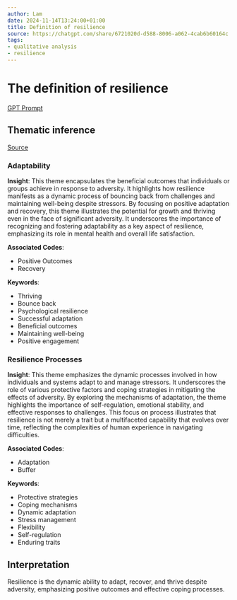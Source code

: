 ```yaml
---
author: Lam
date: 2024-11-14T13:24:00+01:00
title: Definition of resilience
source: https://chatgpt.com/share/6721020d-d588-8006-a062-4cab6b60164c
tags:
- qualitative analysis
- resilience
---
```


# The definition of resilience

[GPT Prompt](Projects/prompt-for-GPT-based-thematic-analysis.md)

## Thematic inference

[Source](https://chatgpt.com/share/6721020d-d588-8006-a062-4cab6b60164c)

### Adaptability

**Insight**: This theme encapsulates the beneficial outcomes that individuals or groups achieve in response to adversity. It highlights how resilience manifests as a dynamic process of bouncing back from challenges and maintaining well-being despite stressors. By focusing on positive adaptation and recovery, this theme illustrates the potential for growth and thriving even in the face of significant adversity. It underscores the importance of recognizing and fostering adaptability as a key aspect of resilience, emphasizing its role in mental health and overall life satisfaction.

**Associated Codes**:
- Positive Outcomes
- Recovery

**Keywords**:
- Thriving
- Bounce back
- Psychological resilience
- Successful adaptation
- Beneficial outcomes
- Maintaining well-being
- Positive engagement

### Resilience Processes

**Insight**: This theme emphasizes the dynamic processes involved in how individuals and systems adapt to and manage stressors. It underscores the role of various protective factors and coping strategies in mitigating the effects of adversity. By exploring the mechanisms of adaptation, the theme highlights the importance of self-regulation, emotional stability, and effective responses to challenges. This focus on process illustrates that resilience is not merely a trait but a multifaceted capability that evolves over time, reflecting the complexities of human experience in navigating difficulties.

**Associated Codes**:
- Adaptation
- Buffer

**Keywords**:
- Protective strategies
- Coping mechanisms
- Dynamic adaptation
- Stress management
- Flexibility
- Self-regulation
- Enduring traits

## Interpretation

Resilience is the dynamic ability to adapt, recover, and thrive despite adversity, emphasizing positive outcomes and effective coping processes.

